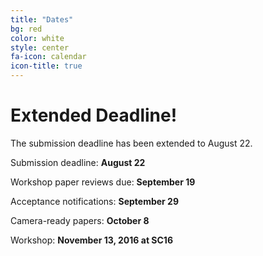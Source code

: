 ```yaml
---
title: "Dates"
bg: red
color: white
style: center
fa-icon: calendar
icon-title: true
---
```


# Extended Deadline!

The submission deadline has been extended to August 22.

Submission deadline: **August 22**

Workshop paper reviews due: **September 19**

Acceptance notifications: **September 29**

Camera-ready papers: **October 8**

Workshop: **November 13, 2016 at SC16**
